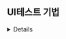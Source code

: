 ## UI테스트 기법

<details>


### 휴리스틱 평가

    휴리스틱 평가는 전문가에 의해 일련의 규칙들을 만들어 결과물로는 평가 보고서를 내는 기법이다.

### 페이퍼 프로토타입 평가

    페이퍼 프로토타입 평가는 제품의 전반적인 컨셉과 흐름을 잘 보여주며 
    자유롭게 의견을 (의견 수압)받아 결과물로는 
    초기개발 버전이나 샘플, 시제품 등이 나오는 기법으로 종이 위레 그림을 그려 설명한다. 

### 선호도 평가

    선호도 평가는 누구에게 테스트를 받는지와 주관적이라는게 핵심인데, 
    사용자의 감성(주관적)을 위해 과학적인 시점에서 객관적으로 해석하는 것을 말하고, 
    적절한 추정법을 통해 점수, 순위, 태도, 속성 과 같이 객관적인 평가를 하는 기법이다.

### 성능 평가

    성능 평가는 사용자가 실제로 테스트한 결과를 바캉으로 개선하는 기법으로 
    개발 마지막 단계에서 학습성. 효율성 오류, 기억용이성 등 최종적인 만족도 평가를 듣는 기법이다. 

</details>

